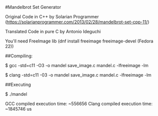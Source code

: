 #Mandelbrot Set Generator

Original Code in C++ by Solarian Programmer (https://solarianprogrammer.com/2013/02/28/mandelbrot-set-cpp-11/)

Translated Code in pure C by Antonio Ideguchi

You'll need FreeImage lib (dnf install freeimage freeimage-devel (Fedora 22))

##Compiling:

$ gcc -std=c11 -O3 -o mandel save_image.c mandel.c -lfreeimage -lm

$ clang -std=c11 -03 -o mandel save_image.c mandel.c -lfreeimage -lm

##Executing

$ ./mandel

GCC compiled execution time: ~556656
Clang compiled execution time: ~1845746 us
